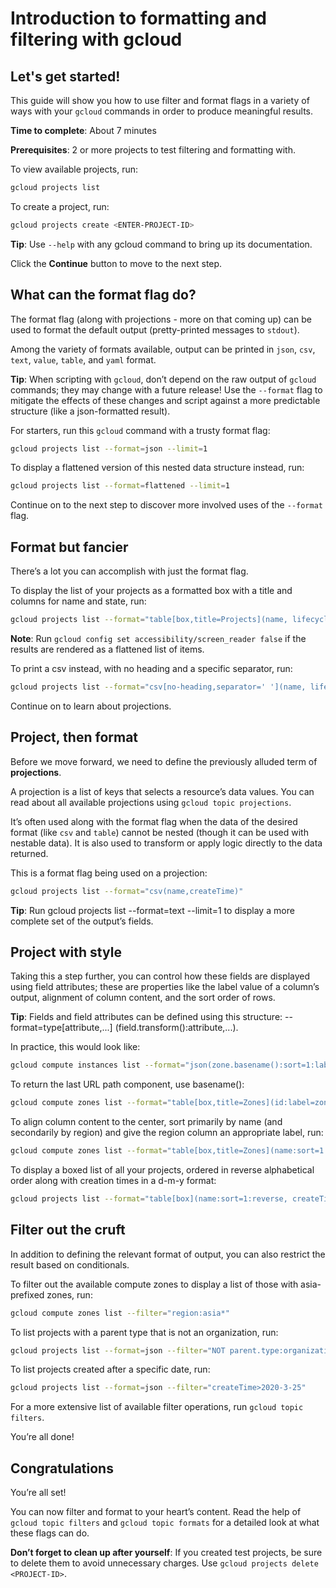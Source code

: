# Introduction to formatting and filtering with gcloud

## Let's get started!

This guide will show you how to use filter and format flags in a variety of ways with your `gcloud` commands in order to produce meaningful results.

**Time to complete**: About 7 minutes

**Prerequisites**: 2 or more projects to test filtering and formatting with.

To view available projects, run:
```bash
gcloud projects list
```

To create a project, run:
```bash
gcloud projects create <ENTER-PROJECT-ID>
```

**Tip**: Use `--help` with any gcloud command to bring up its documentation.

Click the **Continue** button to move to the next step.

## What can the format flag do?

The format flag (along with projections - more on that coming up) can be used to format the default output (pretty-printed messages to `stdout`).

Among the variety of formats available, output can be printed in `json`, `csv`, `text`, `value`, `table`, and `yaml` format.

**Tip**: When scripting with `gcloud`, don’t depend on the raw output of `gcloud` commands; they may change with a future release! Use the `--format` flag to mitigate the effects of these changes and script against a more predictable structure (like a json-formatted result).

For starters, run this `gcloud` command with a trusty format flag:
```bash
gcloud projects list --format=json --limit=1
```
To display a flattened version of this nested data structure instead, run:
```bash
gcloud projects list --format=flattened --limit=1
```
Continue on to the next step to discover more involved uses of the `--format` flag.

## Format but fancier

There’s a lot you can accomplish with just the format flag.

To display the list of your projects as a formatted box with a title and columns for name and state, run:
```bash
gcloud projects list --format="table[box,title=Projects](name, lifecycleState)"
```

**Note**: Run `gcloud config set accessibility/screen_reader false` if the results are rendered as a flattened list of items.

To print a csv instead, with no heading and a specific separator, run:
```bash
gcloud projects list --format="csv[no-heading,separator=' '](name, lifecycleState)"
```

Continue on to learn about projections.


## Project, then format

Before we move forward, we need to define the previously alluded term of  **projections**.

A projection is a list of keys that selects a resource’s data values. You can read about all available projections using `gcloud topic projections`.

It’s often used along with the format flag when the data of the desired format (like `csv` and `table`) cannot be nested (though it can be used with nestable data). It is also used to transform or apply logic directly to the data returned.

This is a format flag being used on a projection:
```bash
gcloud projects list --format="csv(name,createTime)"
```

**Tip**: Run gcloud projects list --format=text --limit=1 to display a more complete set of the output’s fields.

## Project with style

Taking this a step further, you can control how these fields are displayed using field attributes; these are properties like the label value of a column’s output, alignment of column content, and the sort order of rows.

**Tip**: Fields and field attributes can be defined using this structure: --format=type[attribute,...]
(field.transform():attribute,...).

In practice, this would look like:
```bash
gcloud compute instances list --format="json(zone.basename():sort=1:label=zone,name)"
```

To return the last URL path component, use basename():
```bash
gcloud compute zones list --format="table[box,title=Zones](id:label=zone_id, selfLink.basename())"
```

To align column content to the center, sort primarily by name (and secondarily by region) and give the region column an appropriate label, run:
```bash
gcloud compute zones list --format="table[box,title=Zones](name:sort=1:align=center, region.basename():label=region:sort=2, status)"
```

To display a boxed list of all your projects, ordered in reverse alphabetical order along with creation times in a d-m-y format:

```bash
gcloud projects list --format="table[box](name:sort=1:reverse, createTime.date('%d-%m-%Y'))"
```

## Filter out the cruft

In addition to defining the relevant format of output, you can also restrict the result based on conditionals.

To filter out the available compute zones to display a list of those with asia-prefixed zones, run:

```bash
gcloud compute zones list --filter="region:asia*"
```

To list projects with a parent type that is not an organization, run:

```bash
gcloud projects list --format=json --filter="NOT parent.type:organization"
```

To list projects created after a specific date, run:

```bash
gcloud projects list --format=json --filter="createTime>2020-3-25"
```

For a more extensive list of available filter operations, run `gcloud topic filters`.

You’re all done!

## Congratulations

<walkthrough-conclusion-trophy></walkthrough-conclusion-trophy>

You’re all set!

You can now filter and format to your heart’s content. Read the help of `gcloud topic filters` and `gcloud topic formats` for a detailed look at what these flags can do.

**Don’t forget to clean up after yourself**: If you created test projects, be sure to delete them to avoid unnecessary charges. Use `gcloud projects delete <PROJECT-ID>`.
